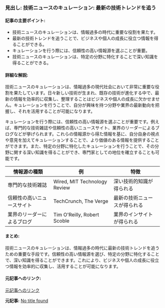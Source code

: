 ### 見出し: 技術ニュースのキュレーション: 最新の技術トレンドを追う

#### 記事の主要ポイント:
- 技術ニュースのキュレーションは、情報過多の時代に重要な役割を果たす。
- 最新の技術トレンドを追うことで、ビジネスや個人の成長に役立つ情報を得ることができる。
- キュレーションを行う際には、信頼性の高い情報源を選ぶことが重要。
- 技術ニュースのキュレーションは、特定の分野に特化することで深い知識を得ることができる。

#### 詳細な解説:
技術ニュースのキュレーションは、情報過多の現代社会において非常に重要な役割を果たしています。日々新しい技術が生まれ、既存の技術が進化する中で、最新の情報を効率的に収集し、整理することはビジネスや個人の成長に欠かせません。キュレーションを行うことで、自分が興味を持つ分野や業界の最新動向を把握し、それを活用することが可能になります。

キュレーションを行う際には、信頼性の高い情報源を選ぶことが重要です。例えば、専門的な技術雑誌や信頼性の高いニュースサイト、業界のリーダーによるブログなどが挙げられます。これらの情報源から得た情報を基に、自分自身の視点や意見を加えてキュレーションすることで、より価値のある情報を提供することができます。また、特定の分野に特化したキュレーションを行うことで、その分野に関する深い知識を得ることができ、専門家としての地位を確立することも可能です。

| 情報源の種類 | 例 | 特徴 |
|---|---|---|
| 専門的な技術雑誌 | Wired, MIT Technology Review | 深い技術的知識が得られる |
| 信頼性の高いニュースサイト | TechCrunch, The Verge | 最新の技術ニュースが得られる |
| 業界のリーダーによるブログ | Tim O'Reilly, Robert Scoble | 業界のインサイトが得られる |

#### まとめ:
技術ニュースのキュレーションは、情報過多の時代に最新の技術トレンドを追うための重要な手段です。信頼性の高い情報源を選び、特定の分野に特化することで、深い知識を得ることができます。これにより、ビジネスや個人の成長に役立つ情報を効率的に収集し、活用することが可能になります。

#### 元記事へのリンク:
[元記事へのリンク](URLが見つかりませんでした)

**元記事:** [No title found](https://www.news-journal.com/velvet-capital-launches-ai-copilot-and-binance-wallet-campaign-ahead-of-tge/article_3d9a9518-e2c0-5356-b3cf-b5629c4d7693.html)